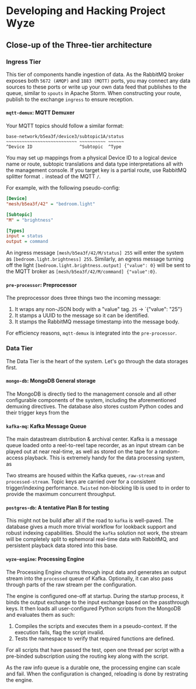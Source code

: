 # Developing and Hacking Project Wyze

## Close-up of the Three-tier architecture

### Ingress Tier

This tier of components handle ingestion of data. As the RabbitMQ broker exposes both `5672 (AMQP)` and `1883 (MQTT)` ports, you may connect any data sources to these ports or write up your own data feed that publishes to the queue, similar to `spouts` in Apache Storm. When constructing your route, publish to the exchange `ingress` to ensure reception.

#### `mqtt-demux`: MQTT Demuxer

Your MQTT topics should follow a similar format:

```
base-network/b5ea3f/device3/subtopic1A/status
~~~~~~~~~~~~~~~~~~~~~~~~~~~ ~~~~~~~~~~ ~~~~~~
^Device ID                  ^Subtopic  ^Type
```

You may set up mappings from a physical Device ID to a logical device name or route, subtopic translations and data type interpretations all with the management console. If you target key is a partial route, use RabbitMQ splitter format `.` instead of the MQTT `/`.

For example, with the following pseudo-config:

```ini
[Device]
"mesh/b5ea3f/42" = "bedroom.light"

[Subtopic]
"M" = "brightness"

[Types]
input = status
output = command
```

An ingress message `[mesh/b5ea3f/42/M/status] 255` will enter the system as `[bedroom.light.brightness] 255`. Similarly, an egress message turning off the light `[bedroom.light.brightness.output] {"value": 0}` will be sent to the MQTT broker as `[mesh/b5ea3f/42/M/command] {"value":0}`.

#### `pre-processor`: Preprocessor

The preprocessor does three things two the incoming message:

1. It wraps any non-JSON body with a "value" tag. `25` -> `{"value": "25"}
2. It stamps a UUID to the message so it can be identified.
3. It stamps the RabbitMQ message timestamp into the message body.

For efficiency reasons, `mqtt-demux` is integrated into the `pre-processor`.

### Data Tier

The Data Tier is the heart of the system. Let's go through the data storages first.

#### `mongo-db`: MongoDB General storage

The MongoDB is directly tied to the management console and all other configurable components of the system, including the aforementioned demuxing directives. The database also stores custom Python codes and their trigger keys from the 

#### `kafka-mq`: Kafka Message Queue

The main datastream distribution & archival center. Kafka is a message queue loaded onto a reel-to-reel tape recorder, as an input stream can be played out at near real-time, as well as stored on the tape for a random-access playback. This is extremely handy for the data processing system, as 

Two streams are housed within the Kafka queues, `raw-stream` and `processed-stream`. Topic keys are carried over for a consistent trigger/indexing performance. `Twisted` non-blocking lib is used to in order to provide the maximum concurrent throughput.

#### `postgres-db`: A tentative Plan B for testing

This might not be build after all if the road to `kafka` is well-paved. The database gives a much more trivial workflow for lookback support and robust indexing capabilities. Should the `kafka` solution not work, the stream will be completely split to ephemoral real-time data with RabbitMQ, and persistent playback data stored into this base.

#### `wyze-engine`: Processing Engine

The Processing Engine churns through input data and generates an output stream into the `processed` queue of Kafka. Optionally, it can also pass through parts of the raw stream per the configuration.

The engine is configured one-off at startup. During the startup process, it binds the output exchange to the input exchange based on the passthrough keys. It then loads all user-configured Python scripts from the MongoDB and evaluates them as such:

1. Compiles the scripts and executes them in a pseudo-context. If the execution fails, flag the script invalid.
2. Tests the namespace to verify that required functions are defined.

For all scripts that have passed the test, open one thread per script with a pre-binded subscription using the routing key along with the script.

As the raw info queue is a durable one, the processing engine can scale and fail. When the configuration is changed, reloading is done by restrating the engine.

